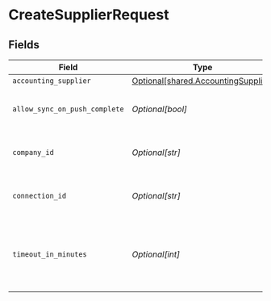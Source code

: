 # CreateSupplierRequest


## Fields

| Field                                                                                | Type                                                                                 | Required                                                                             | Description                                                                          | Example                                                                              |
| ------------------------------------------------------------------------------------ | ------------------------------------------------------------------------------------ | ------------------------------------------------------------------------------------ | ------------------------------------------------------------------------------------ | ------------------------------------------------------------------------------------ |
| `accounting_supplier`                                                                | [Optional[shared.AccountingSupplier]](undefined/models/shared/accountingsupplier.md) | :heavy_minus_sign:                                                                   | N/A                                                                                  |                                                                                      |
| `allow_sync_on_push_complete`                                                        | *Optional[bool]*                                                                     | :heavy_minus_sign:                                                                   | Allow a sync upon push completion.                                                   |                                                                                      |
| `company_id`                                                                         | *Optional[str]*                                                                      | :heavy_check_mark:                                                                   | Unique identifier for a company.                                                     | 8a210b68-6988-11ed-a1eb-0242ac120002                                                 |
| `connection_id`                                                                      | *Optional[str]*                                                                      | :heavy_check_mark:                                                                   | Unique identifier for a connection.                                                  | 2e9d2c44-f675-40ba-8049-353bfcb5e171                                                 |
| `timeout_in_minutes`                                                                 | *Optional[int]*                                                                      | :heavy_minus_sign:                                                                   | Time limit for the push operation to complete before it is timed out.                |                                                                                      |